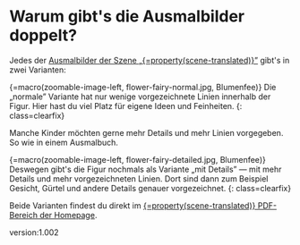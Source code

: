 # Warum gibt's die Ausmalbilder doppelt?

Jedes der [Ausmalbilder der Szene „{=property(scene-translated)}”](https://scanarium.com/#pdfs-fairies) gibt's in zwei Varianten:

{=macro(zoomable-image-left, flower-fairy-normal.jpg, Blumenfee)} Die „normale” Variante hat nur wenige vorgezeichnete Linien innerhalb der Figur.
Hier hast du viel Platz für eigene Ideen und Feinheiten.
{: class=clearfix}

Manche Kinder möchten gerne mehr Details und mehr Linien vorgegeben.
So wie in einem Ausmalbuch.

{=macro(zoomable-image-left, flower-fairy-detailed.jpg, Blumenfee)} Deswegen gibt's die Figur nochmals als Variante „mit Details” — mit mehr Details und mehr vorgezeichneten Linien.
Dort sind dann zum Beispiel Gesicht, Gürtel und andere Details genauer vorgezeichnet.
{: class=clearfix}

Beide Varianten findest du direkt im <a href="https://scanarium.com/#pdfs-fairies">{=property(scene-translated)} PDF-Bereich der Homepage</a>.


version:1.002
